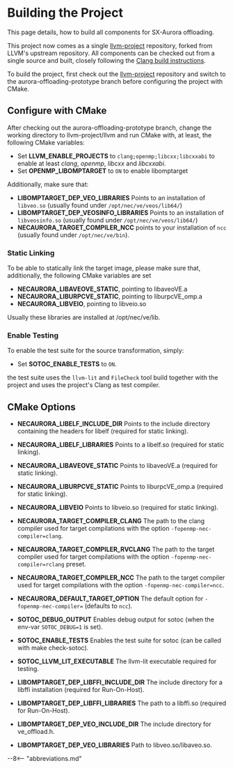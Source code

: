 # Building the Project

This page details, how to build all components for SX-Aurora offloading.

This project now comes as a single [llvm-project](%%llvm%%) repository,
forked from LLVM's upstream repository.
All components can be checked out from a single source and built,
closely following the [Clang build instructions](https://clang.llvm.org/get_started.html).

To build the project, first check out the [llvm-project](%%llvm%%) repository and
switch to the aurora-offloading-prototype branch before configuring the project with CMake.

## Configure with CMake

After checking out the aurora-offloading-prototype branch,
change the working directory to llvm-project/llvm and run CMake with, at least,
the following CMake variables:

- Set **LLVM_ENABLE_PROJECTS** to `clang;openmp;libcxx;libcxxabi` to enable at least _clang_, _openmp_, _libcxx_ and _libcxxabi_.
- Set **OPENMP_LIBOMPTARGET** to `ON` to enable libomptarget

Additionally, make sure that:

- **LIBOMPTARGET_DEP_VEO_LIBRARIES** Points to an installation of `libveo.so` (usually found under `/opt/nec/ve/veos/lib64/`)
- **LIBOMPTARGET_DEP_VEOSINFO_LIBRARIES** Points to an installation of `libveosinfo.so` (usually found under `/opt/nec/ve/veos/lib64/`)
- **NECAURORA_TARGET_COMPILER_NCC** points to your installation of `ncc` (usually found under `/opt/nec/ve/bin`).

### Static Linking

To be able to statically link the target image, please make sure that, additionally, the following CMake variables are set

- **NECAURORA_LIBAVEOVE_STATIC**, pointing to libaveoVE.a
- **NECAURORA_LIBURPCVE_STATIC**, pointing to liburpcVE_omp.a
- **NECAURORA_LIBVEIO**, pointing to libveio.so

Usually these libraries are installed at /opt/nec/ve/lib.

### Enable Testing

To enable the test suite for the source transformation, simply:

- Set **SOTOC_ENABLE_TESTS** to `ON`.

the test suite uses the `llvm-lit` and `FileCheck` tool build together with the project and uses the project's Clang as test compiler.

## CMake Options

- **NECAURORA_LIBELF_INCLUDE_DIR**
Points to the include directory containing the headers for libelf (required for static linking).

- **NECAURORA_LIBELF_LIBRARIES**
  Points to a libelf.so (required for static linking).

- **NECAURORA_LIBAVEOVE_STATIC**
  Points to libaveoVE.a (required for static linking).

- **NECAURORA_LIBURPCVE_STATIC**
  Points to liburpcVE_omp.a (required for static linking).

- **NECAURORA_LIBVEIO**
  Points to libveio.so (required for static linking).

- **NECAURORA_TARGET_COMPILER_CLANG**
  The path to the clang compiler used for target compilations with the option `-fopenmp-nec-compiler=clang`.

- **NECAURORA_TARGET_COMPILER_RVCLANG**
  The path to the target compiler used for target compilations with the option `-fopenmp-nec-compiler=rclang` preset.

- **NECAURORA_TARGET_COMPILER_NCC**
  The path to the target compiler used for target compilations with the option `-fopenmp-nec-compiler=ncc`.

- **NECAURORA_DEFAULT_TARGET_OPTION**
  The default option for `-fopenmp-nec-compiler=` (defaults to `ncc`).

- **SOTOC_DEBUG_OUTPUT**
  Enables debug output for sotoc (when the env-var `SOTOC_DEBUG=1` is set).

- **SOTOC_ENABLE_TESTS**
  Enables the test suite for sotoc (can be called with make check-sotoc).

- **SOTOC_LLVM_LIT_EXECUTABLE**
  The llvm-lit executable required for testing.

- **LIBOMPTARGET_DEP_LIBFFI_INCLUDE_DIR**
  The include directory for a libffi installation (required for Run-On-Host).

- **LIBOMPTARGET_DEP_LIBFFI_LIBRARIES**
  The path to a libffi.so (required for Run-On-Host).

- **LIBOMPTARGET_DEP_VEO_INCLUDE_DIR**
  The include directory for ve_offload.h.

- **LIBOMPTARGET_DEP_VEO_LIBRARIES**
  Path to libveo.so/libaveo.so.

--8<-- "abbreviations.md"
